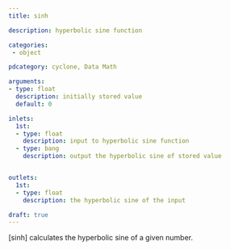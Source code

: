```yaml
---
title: sinh

description: hyperbolic sine function

categories:
 - object

pdcategory: cyclone, Data Math

arguments:
- type: float
  description: initially stored value
  default: 0

inlets:
  1st:
  - type: float
    description: input to hyperbolic sine function
  - type: bang
    description: output the hyperbolic sine of stored value


outlets:
  1st:
  - type: float
    description: the hyperbolic sine of the input

draft: true
---
```


[sinh] calculates the hyperbolic sine of a given number.
